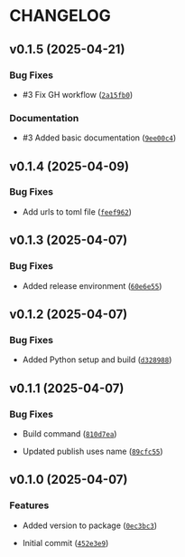 # CHANGELOG


## v0.1.5 (2025-04-21)

### Bug Fixes

- #3 Fix GH workflow
  ([`2a15fb0`](https://github.com/ocadotechnology/cmq/commit/2a15fb0369af9664171a9176da875ed48f7a197d))

### Documentation

- #3 Added basic documentation
  ([`9ee00c4`](https://github.com/ocadotechnology/cmq/commit/9ee00c41aab0b29389e404d8660835f3a5ae0129))


## v0.1.4 (2025-04-09)

### Bug Fixes

- Add urls to toml file
  ([`feef962`](https://github.com/ocadotechnology/cmq/commit/feef9623f4ad87e6f820d220f181ddde0205227b))


## v0.1.3 (2025-04-07)

### Bug Fixes

- Added release environment
  ([`60e6e55`](https://github.com/ocadotechnology/cmq/commit/60e6e55885f51bc785998b87c76e3a517b8522dc))


## v0.1.2 (2025-04-07)

### Bug Fixes

- Added Python setup and build
  ([`d328988`](https://github.com/ocadotechnology/cmq/commit/d328988065bc52777b59127dfd324ce70f09a491))


## v0.1.1 (2025-04-07)

### Bug Fixes

- Build command
  ([`810d7ea`](https://github.com/ocadotechnology/cmq/commit/810d7eaf626d17ff1ec49c51b2740ee29f027877))

- Updated publish uses name
  ([`89cfc55`](https://github.com/ocadotechnology/cmq/commit/89cfc55c80208240a401292d3bb2703d15df742c))


## v0.1.0 (2025-04-07)

### Features

- Added version to package
  ([`0ec3bc3`](https://github.com/ocadotechnology/cmq/commit/0ec3bc385c961ff7ffd4c14a3e054b8096519a4f))

- Initial commit
  ([`452e3e9`](https://github.com/ocadotechnology/cmq/commit/452e3e9fb53933082cf7396b5b151eea576520ac))
